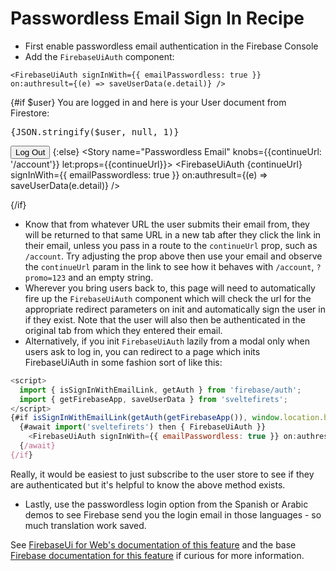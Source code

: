 <script lang="ts">
  import { logOut, FirebaseUiAuth, saveUserData } from 'sveltefirets';
  import { user } from '$lib/user';
  import { Story } from 'kitbook';
  import Button from 'svelte-pieces/ui/Button.svelte';
</script>

<!-- prettier-ignore -->
# Passwordless Email Sign In Recipe

- First enable passwordless email authentication in the Firebase Console
- Add the `FirebaseUiAuth` component:

```svelte
<FirebaseUiAuth signInWith={{ emailPasswordless: true }} on:authresult={(e) => saveUserData(e.detail)} />
```

{#if $user}
  You are logged in and here is your User document from Firestore:

  <pre>{JSON.stringify($user, null, 1)}</pre>
  <Button form="filled" onclick={logOut}>Log Out</Button>
{:else}
  <Story name="Passwordless Email" knobs={{continueUrl: '/account'}} let:props={{continueUrl}}>
    <FirebaseUiAuth
      {continueUrl}
      signInWith={{ emailPasswordless: true }}
      on:authresult={(e) => saveUserData(e.detail)} />
  </Story>
  <div />
{/if}

<!-- prettier-ignore -->
- Know that from whatever URL the user submits their email from, they will be returned to that same URL in a new tab after they click the link in their email, unless you pass in a route to the `continueUrl` prop, such as `/account`. Try adjusting the prop above then use your email and observe the `continueUrl` param in the link to see how it behaves with `/account`, `?promo=123` and an empty string.
- Wherever you bring users back to, this page will need to automatically fire up the `FirebaseUiAuth` component which will check the url for the appropriate redirect parameters on init and automatically sign the user in if they exist. Note that the user will also then be authenticated in the original tab from which they entered their email.
- Alternatively, if you init `FirebaseUiAuth` lazily from a modal only when users ask to log in, you can redirect to a page which inits FirebaseUiAuth in some fashion sort of like this:

```js
<script>
  import { isSignInWithEmailLink, getAuth } from 'firebase/auth';
  import { getFirebaseApp, saveUserData } from 'sveltefirets';
</script>
{#if isSignInWithEmailLink(getAuth(getFirebaseApp()), window.location.href)}
  {#await import('sveltefirets') then { FirebaseUiAuth }}
    <FirebaseUiAuth signInWith={{ emailPasswordless: true }} on:authresult={(e) => saveUserData(e.detail)} />
  {/await}
{/if}
```

Really, it would be easiest to just subscribe to the user store to see if they are authenticated but it's helpful to know the above method exists.

- Lastly, use the passwordless login option from the Spanish or Arabic demos to see Firebase send you the login email in those languages - so much translation work saved.

See [FirebaseUi for Web's documentation of this feature](https://github.com/firebase/firebaseui-web#email-link-authentication) and the base [Firebase documentation for this feature](https://firebase.google.com/docs/auth/web/email-link-auth) if curious for more information.
